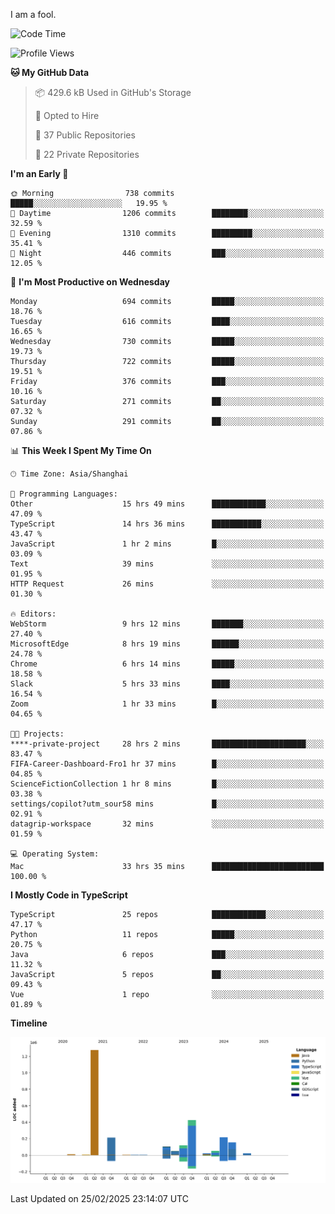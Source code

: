 I am a fool.

<!--START_SECTION:waka-->
![Code Time](http://img.shields.io/badge/Code%20Time-2%2C627%20hrs%2021%20mins-blue)

![Profile Views](http://img.shields.io/badge/Profile%20Views-2-blue)

**🐱 My GitHub Data** 

> 📦 429.6 kB Used in GitHub's Storage 
 > 
> 💼 Opted to Hire
 > 
> 📜 37 Public Repositories 
 > 
> 🔑 22 Private Repositories 
 > 
**I'm an Early 🐤** 

```text
🌞 Morning                738 commits         █████░░░░░░░░░░░░░░░░░░░░   19.95 % 
🌆 Daytime                1206 commits        ████████░░░░░░░░░░░░░░░░░   32.59 % 
🌃 Evening                1310 commits        █████████░░░░░░░░░░░░░░░░   35.41 % 
🌙 Night                  446 commits         ███░░░░░░░░░░░░░░░░░░░░░░   12.05 % 
```
📅 **I'm Most Productive on Wednesday** 

```text
Monday                   694 commits         █████░░░░░░░░░░░░░░░░░░░░   18.76 % 
Tuesday                  616 commits         ████░░░░░░░░░░░░░░░░░░░░░   16.65 % 
Wednesday                730 commits         █████░░░░░░░░░░░░░░░░░░░░   19.73 % 
Thursday                 722 commits         █████░░░░░░░░░░░░░░░░░░░░   19.51 % 
Friday                   376 commits         ███░░░░░░░░░░░░░░░░░░░░░░   10.16 % 
Saturday                 271 commits         ██░░░░░░░░░░░░░░░░░░░░░░░   07.32 % 
Sunday                   291 commits         ██░░░░░░░░░░░░░░░░░░░░░░░   07.86 % 
```


📊 **This Week I Spent My Time On** 

```text
🕑︎ Time Zone: Asia/Shanghai

💬 Programming Languages: 
Other                    15 hrs 49 mins      ████████████░░░░░░░░░░░░░   47.09 % 
TypeScript               14 hrs 36 mins      ███████████░░░░░░░░░░░░░░   43.47 % 
JavaScript               1 hr 2 mins         █░░░░░░░░░░░░░░░░░░░░░░░░   03.09 % 
Text                     39 mins             ░░░░░░░░░░░░░░░░░░░░░░░░░   01.95 % 
HTTP Request             26 mins             ░░░░░░░░░░░░░░░░░░░░░░░░░   01.30 % 

🔥 Editors: 
WebStorm                 9 hrs 12 mins       ███████░░░░░░░░░░░░░░░░░░   27.40 % 
MicrosoftEdge            8 hrs 19 mins       ██████░░░░░░░░░░░░░░░░░░░   24.78 % 
Chrome                   6 hrs 14 mins       █████░░░░░░░░░░░░░░░░░░░░   18.58 % 
Slack                    5 hrs 33 mins       ████░░░░░░░░░░░░░░░░░░░░░   16.54 % 
Zoom                     1 hr 33 mins        █░░░░░░░░░░░░░░░░░░░░░░░░   04.65 % 

🐱‍💻 Projects: 
****-private-project     28 hrs 2 mins       █████████████████████░░░░   83.47 % 
FIFA-Career-Dashboard-Fro1 hr 37 mins        █░░░░░░░░░░░░░░░░░░░░░░░░   04.85 % 
ScienceFictionCollection 1 hr 8 mins         █░░░░░░░░░░░░░░░░░░░░░░░░   03.38 % 
settings/copilot?utm_sour58 mins             █░░░░░░░░░░░░░░░░░░░░░░░░   02.91 % 
datagrip-workspace       32 mins             ░░░░░░░░░░░░░░░░░░░░░░░░░   01.59 % 

💻 Operating System: 
Mac                      33 hrs 35 mins      █████████████████████████   100.00 % 
```

**I Mostly Code in TypeScript** 

```text
TypeScript               25 repos            ████████████░░░░░░░░░░░░░   47.17 % 
Python                   11 repos            █████░░░░░░░░░░░░░░░░░░░░   20.75 % 
Java                     6 repos             ███░░░░░░░░░░░░░░░░░░░░░░   11.32 % 
JavaScript               5 repos             ██░░░░░░░░░░░░░░░░░░░░░░░   09.43 % 
Vue                      1 repo              ░░░░░░░░░░░░░░░░░░░░░░░░░   01.89 % 
```



**Timeline**

![Lines of Code chart](https://raw.githubusercontent.com/VeejaLiu/VeejaLiu/master/assets/bar_graph.png)


 Last Updated on 25/02/2025 23:14:07 UTC
<!--END_SECTION:waka-->
